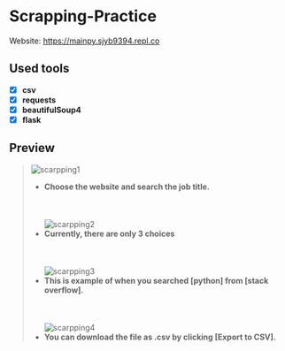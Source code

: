# Scrapping-Practice

Website: https://mainpy.sjyb9394.repl.co

## Used tools
  - [x] __csv__
  - [x] __requests__
  - [x] __beautifulSoup4__
  - [x] __flask__
 
## Preview
 
>![scarpping1](https://user-images.githubusercontent.com/69370122/104682413-9d70ed80-56c2-11eb-91f1-8fc6511f4523.PNG)<br />
> * **Choose the website and search the job title.**<br />
<br /><br /><br />
>![scarpping2](https://user-images.githubusercontent.com/69370122/104682488-c98c6e80-56c2-11eb-9852-e3fb7d90f636.PNG)<br />
> * **Currently, there are only 3 choices**<br />
<br /><br /><br />
>![scarpping3](https://user-images.githubusercontent.com/69370122/104682489-c98c6e80-56c2-11eb-8674-79333868a2ef.PNG)<br />
> * **This is example of when you searched [python] from [stack overflow].**<br />
<br /><br /><br /> 
>![scarpping4](https://user-images.githubusercontent.com/69370122/104682490-c98c6e80-56c2-11eb-9006-6accfca4f504.PNG)
> * **You can download the file as .csv by clicking [Export to CSV].**<br />
